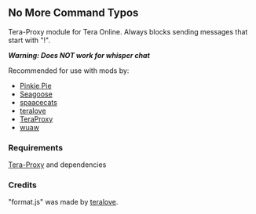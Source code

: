 ## No More Command Typos
Tera-Proxy module for Tera Online. Always blocks sending messages that start with "!". 

***Warning: Does NOT work for whisper chat***

Recommended for use with mods by:
* [Pinkie Pie](https://github.com/pinkipi)
* [Seagoose](https://github.com/Saegusae)
* [spaacecats](https://github.com/spaacecats)
* [teralove](https://github.com/teralove)
* [TeraProxy](https://github.com/TeraProxy)
* [wuaw](https://github.com/wuaw)
### Requirements
[Tera-Proxy](https://github.com/meishuu/tera-proxy) and dependencies
### Credits
"format.js" was made by [teralove](https://github.com/teralove).
